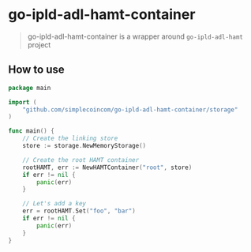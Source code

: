 # go-ipld-adl-hamt-container

> go-ipld-adl-hamt-container is a wrapper around `go-ipld-adl-hamt` project

## How to use

```go
package main

import (
    "github.com/simplecoincom/go-ipld-adl-hamt-container/storage"
)

func main() {
    // Create the linking store
    store := storage.NewMemoryStorage()

    // Create the root HAMT container
    rootHAMT, err := NewHAMTContainer("root", store)
    if err != nil {
        panic(err)
    }

    // Let's add a key
    err = rootHAMT.Set("foo", "bar")
    if err != nil {
        panic(err)
    }
}
```